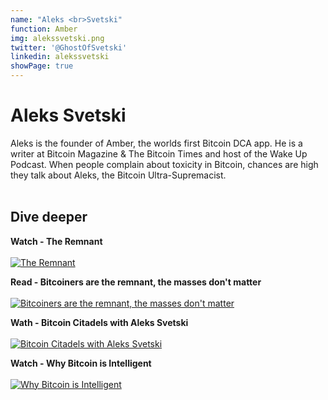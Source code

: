```yaml
---
name: "Aleks <br>Svetski"
function: Amber
img: alekssvetski.png
twitter: '@GhostOfSvetski'
linkedin: alekssvetski
showPage: true
---
```


# Aleks Svetski
 
Aleks is the founder of Amber, the worlds first Bitcoin DCA app. He is a writer at Bitcoin Magazine & The Bitcoin Times and host of the Wake Up Podcast. When people complain about toxicity in Bitcoin, chances are high they talk about Aleks, the Bitcoin Ultra-Supremacist.
<br><br>

## Dive deeper


<div class="grid grid-cols-1 md:grid-cols-2 gap-5">
<div class="p-3 my-2">

**Watch - The Remnant** <br><br>
[ ![The Remnant](/content/aleks_remnant.png)](https://www.youtube.com/watch?v=GAAAasOBzDQ/)
</div>

<div class="p-3 my-2">

**Read - Bitcoiners are the remnant, the masses don't matter** <br><br>
[ ![Bitcoiners are the remnant, the masses don't matter](/content/aleks_love.png)](https://bitcoinmagazine.com/culture/bitcoiners-are-the-remnant/)
</div>

<div class="p-3 my-2">

**Wath - Bitcoin Citadels with Aleks Svetski** <br><br>
[ ![Bitcoin Citadels with Aleks Svetski](/content/aleks_citadels.png)](https://www.youtube.com/watch?v=mtWi4KSKL_A/)
</div>

<div class="p-3 my-2">

**Watch - Why Bitcoin is Intelligent** <br><br>
[ ![Why Bitcoin is Intelligent](/content/aleks_intelligent.png)](https://www.youtube.com/watch?v=dK3N9FhtopM/)
</div>

</div>

<br>








